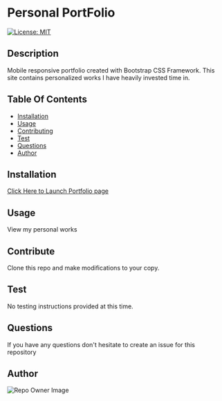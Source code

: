 
  
# Personal PortFolio

[![License: MIT](https://img.shields.io/badge/License-MIT-yellow.svg)](https://opensource.org/licenses/MIT)

## Description
Mobile responsive portfolio created with Bootstrap CSS Framework. This site contains personalized works I have heavily invested time in. 

## Table Of Contents
* [Installation](#Installation)
* [Usage](#Usage)
* [Contributing](#Contributing)
* [Test](#Test)
* [Questions](#Questions)
* [Author](#Author)


## Installation
[Click Here to Launch Portfolio page](https://edithdaria.github.io/Personal-Portfolio/)

## Usage
View my personal works

## Contribute
Clone this repo and make modifications to your copy.

## Test
No testing instructions provided at this time.

## Questions

If you have any questions don't hesitate to create an issue for this repository 

## Author
![Repo Owner Image](https://avatars.githubusercontent.com/edithdaria?s=100)

